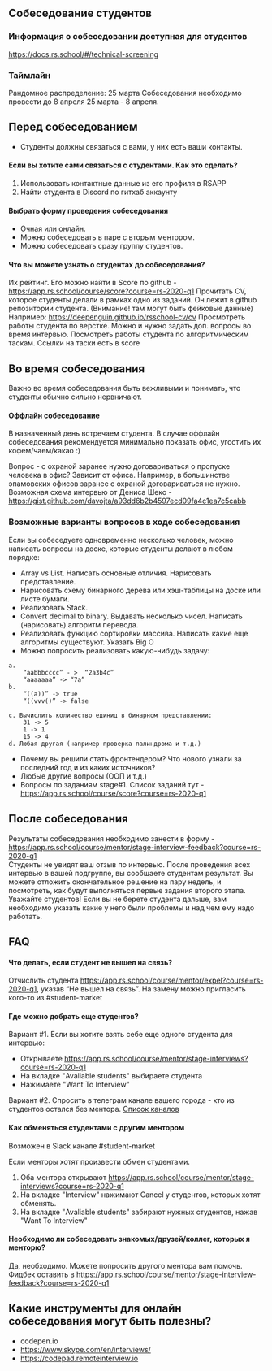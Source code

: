 ## Собеседование студентов 

### Информация о собеседовании доступная для студентов 
https://docs.rs.school/#/technical-screening

### Таймлайн
Рандомное распределение: 25 марта
Собеседования необходимо провести до 8 апреля
25 марта - 8 апреля.

## Перед собеседованием
- Студенты должны связаться с вами, у них есть ваши контакты.

#### Если вы хотите сами связаться с студентами. Как это сделать? 
1. Использовать контактные данные из его профиля в RSAPP
2. Найти студента в Discord по гитхаб аккаунту

#### Выбрать форму проведения собеседования
- Очная или онлайн. 
- Можно собеседовать в паре c вторым ментором. 
- Можно собеседовать сразу группу студентов. 


#### Что вы можете узнать о студентах до собеседования?
Их рейтинг. Его можно найти в Score по github - https://app.rs.school/course/score?course=rs-2020-q1
Прочитать CV, которое студенты делали в рамках одно из заданий. Он лежит в github репозитории студента. (Внимание! там могут быть фейковые данные) 
Например: https://deepenguin.github.io/rsschool-cv/cv
Просмотреть работы студента по верстке. Можно и нужно задать доп. вопросы во время интервью. 
Посмотреть работы студента по алгоритмическим таскам. Ссылки на таски есть в score

## Во время собеседования
Важно во время собеседования быть вежливыми и понимать, что студенты обычно сильно нервничают. 

#### Оффлайн собеседование
В назначенный день встречаем студента.
В случае оффлайн собеседования рекомендуется минимально показать офис, угостить их кофем/чаем/какао :) 


 Вопрос - с охраной заранее нужно договариваться о пропуске человека в офис? 
Зависит от офиса. Например, в большинстве эпамовских офисов заранее с охраной договариваться не нужно.
Возможная схема интервью от Дениса Шеко - https://gist.github.com/davojta/a93dd6b2b4597ecd09fa4c1ea7c5cabb 

### Возможные варианты вопросов в ходе собеседования
Если вы собеседуете одновременно несколько человек, можно написать вопросы на доске, которые студенты делают в любом порядке:
- Array vs List. Написать основные отличия. Нарисовать представление. 
- Нарисовать схему бинарного дерева или хэш-таблицы на доске или листе бумаги.
- Реализовать Stack.
- Convert decimal to binary. Выдавать несколько чисел. Написать (нарисовать) алгоритм перевода.
- Реализовать функцию сортировки массива. Написать какие еще алгоритмы существуют.  Указать Big O
- Можно попросить реализовать какую-нибудь задачу: 
```
a.
	“aabbbcccc” - >  “2a3b4c”
	“aaaaaaa” -> “7a”
b. 
	“((a))” -> true
	“((vvv()” -> false

c. Вычислить количество единиц в бинарном представлении:
	31 -> 5
	1 -> 1
	15 -> 4
d. Любая другая (например проверка палиндрома и т.д.)
```
- Почему вы решили стать фронтендером? Что нового узнали за последний год и из каких источников?
- Любые другие вопросы (ООП и т.д.)
- Вопросы по заданиям stage#1. Список заданий тут - https://app.rs.school/course/score?course=rs-2020-q1

## После собеседования
Результаты собеседования необходимо занести в форму - https://app.rs.school/course/mentor/stage-interview-feedback?course=rs-2020-q1  
Студенты не увидят ваш отзыв по интервью. После проведения всех интервью в вашей подгруппе, вы сообщаете студентам результат. Вы можете отложить окончательное решение на пару недель, и посмотреть, как будут выполняться первые задания второго этапа.   
Уважайте студентов! Если вы не берете студента дальше, вам необходимо указать какие у него были проблемы и над чем ему надо работать.

## FAQ
#### Что делать, если студент не вышел на связь?
Отчислить студента https://app.rs.school/course/mentor/expel?course=rs-2020-q1, указав “Не вышел на связь”. 
На замену можно пригласить кого-то из #student-market

#### Где можно добрать еще студентов?
Вариант #1. Если вы хотите взять себе еще одного студента для интервью:
- Открываете https://app.rs.school/course/mentor/stage-interviews?course=rs-2020-q1
- На вкладке "Avaliable students" выбираете студента
- Нажимаете "Want To Interview"

Вариант #2. Cпросить в телеграм канале вашего города - кто из студентов остался без ментора. [Список каналов](https://docs.rs.school/#/rs-school-chats?id=telegram) 

#### Как обменяться студентами с другим ментором
Возможен в Slack канале #student-market 

Если менторы хотят произвести обмен студентами. 
1) Оба ментора открывают https://app.rs.school/course/mentor/stage-interviews?course=rs-2020-q1
2) На вкладке "Interview" нажимают Cancel у студентов, которых хотят обменять.
3) На вкладке "Avaliable students" забирают нужных студентов, нажав "Want To Interview"

#### Необходимо ли собеседовать знакомых/друзей/коллег, которых я менторю?
Да, необходимо. Можете попросить другого ментора вам помочь.
Фидбек оставить в https://app.rs.school/course/mentor/stage-interview-feedback?course=rs-2020-q1

## Какие инструменты для онлайн собеседования могут быть полезны?
- codepen.io
- https://www.skype.com/en/interviews/
- https://codepad.remoteinterview.io









